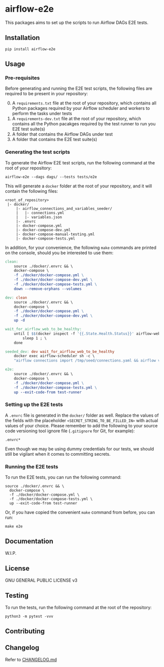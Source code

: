 # airflow-e2e

This packages aims to set up the scripts to run Airflow DAGs E2E tests.

## Installation

```shell
pip install airflow-e2e
```

## Usage

### Pre-requisites

Before generating and running the E2E test scripts, the following files are required to
be present in your repository:

0. A `requirements.txt` file at the root of your repository, which contains all
   Python packages required by your Airflow scheduler and workers to perform the
   tasks under tests
1. A `requirements-dev.txt` file at the root of your repository, which contains
   all the Python pacakges required by the test runner to run you E2E test 
   suite(s)
3. A folder that contains the Airflow DAGs under test
4. A folder that contains the E2E test suite(s)

### Generating the test scripts

To generate the Airflow E2E test scripts, run the following command at the root
of your repository:

```shell
airflow-e2e --dags dags/ --tests tests/e2e
```

This will generate a `docker` folder at the root of your repository, and it will
contain the following files:

```
<root_of_repository>
 |- docker/
     |- airflow_connections_and_variables_seeder/
     |   |- connections.yml
     |   |- variables.json
     |- .envrc
     |- docker-compose.yml
     |- docker-compose-dev.yml
     |- docker-compose-manual-testing.yml
     |- docker-compose-tests.yml
```

In addition, for your convenience, the following `make` commands are printed on
the console, should you be interested to use them:

```makefile
clean:
	source ./docker/.envrc && \
	docker-compose \
	-f ./docker/docker-compose.yml \
	-f ./docker/docker-compose-dev.yml \
	-f ./docker/docker-compose-tests.yml \
	down --remove-orphans --volumes

dev: clean
	source ./docker/.envrc && \
	docker-compose \
	-f ./docker/docker-compose.yml \
	-f ./docker/docker-compose-dev.yml \
	up -d

wait_for_airflow_web_to_be_healthy:
	until [ $$(docker inspect -f '{{.State.Health.Status}}' airflow-web) = "healthy" ] ; do \
		sleep 1 ; \
	done

seeded_dev: dev wait_for_airflow_web_to_be_healthy
	docker exec airflow-scheduler sh -c \
	"airflow connections import /tmp/seed/connections.yaml && airflow variables import /tmp/seed/variables.json"

e2e:
	source ./docker/.envrc && \
	docker-compose \
	-f ./docker/docker-compose.yml \
	-f ./docker/docker-compose-tests.yml \
	up --exit-code-from test-runner
```

### Setting up the E2E tests

A `.envrc` file is generated in the `docker/` folder as well. Replace the values of
the fields with the placeholder `<SECRET_STRING_TO_BE_FILLED_IN>` with actual values
of your choice. Please remember to add the following to your source code versioning
tool ignore file (`.gitignore` for Git, for example):

```
.envrc*
```

Even though we may be using dummy credentials for our tests, we should still be
vigilant when it comes to committing secrets.

### Running the E2E tests

To run the E2E tests, you can run the following command:

```shell
source ./docker/.envrc && \
  docker-compose \
  -f ./docker/docker-compose.yml \
  -f ./docker/docker-compose-tests.yml \
  up --exit-code-from test-runner
```

Or, if you have copied the convenient `make` command from before, you can run:

```shell
make e2e
```

## Documentation

W.I.P.

## License

GNU GENERAL PUBLIC LICENSE v3

## Testing

To run the tests, run the following command at the root of the repository:

```shell
python3 -m pytest -vvv
```

## Contributing

## Changelog

Refer to [CHANGELOG.md](./CHANGELOG.md)
